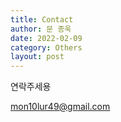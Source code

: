 ```yaml
---
title: Contact
author: 문 종욱
date: 2022-02-09
category: Others
layout: post
---
```


연락주세용

mon10lur49@gmail.com
